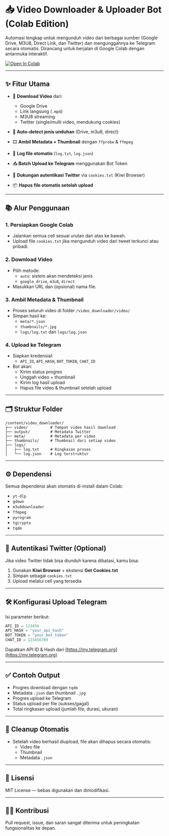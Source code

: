 # 📥 Video Downloader & Uploader Bot (Colab Edition)

Automasi lengkap untuk mengunduh video dari berbagai sumber (Google Drive, M3U8, Direct Link, dan Twitter) dan mengunggahnya ke Telegram secara otomatis. Dirancang untuk berjalan di Google Colab dengan antarmuka interaktif.

[![Open In Colab](https://colab.research.google.com/assets/colab-badge.svg)](https://colab.research.google.com/github/lIlSkaSkaSkalIl/video_downloader/blob/main/video_downloader.ipynb)

---

## ✨ Fitur Utama

- 🔗 **Download Video** dari:
  - Google Drive
  - Link langsung (`.mp4`)
  - M3U8 streaming
  - Twitter (single/multi video, mendukung cookies)

- 🧠 **Auto-detect jenis unduhan** (Drive, m3u8, direct)
- 🎞️ **Ambil Metadata + Thumbnail** dengan `ffprobe` & `ffmpeg`
- 🧾 **Log file otomatis** (`log.txt`, `log.json`)
- 📤 **Batch Upload ke Telegram** menggunakan Bot Token
- 🔐 **Dukungan autentikasi Twitter** via `cookies.txt` (Kiwi Browser)
- 📦 **Hapus file otomatis setelah upload**

---

## 📚 Alur Penggunaan

### 1. Persiapkan Google Colab
- Jalankan semua cell sesuai urutan dari atas ke bawah.
- Upload file `cookies.txt` jika mengunduh video dari tweet terkunci atau pribadi.

### 2. Download Video
- Pilih metode:
  - `auto`: sistem akan mendeteksi jenis
  - `google_drive`, `m3u8`, `direct`
- Masukkan URL dan (opsional) nama file.

### 3. Ambil Metadata & Thumbnail
- Proses seluruh video di folder `/video_downloader/video/`
- Simpan hasil ke:
  - `meta/*.json`
  - `thumbnails/*.jpg`
  - `logs/log.txt` dan `logs/log.json`

### 4. Upload ke Telegram
- Siapkan kredensial:
  - `API_ID`, `API_HASH`, `BOT_TOKEN`, `CHAT_ID`
- Bot akan:
  - Kirim status progres
  - Unggah video + thumbnail
  - Kirim log hasil upload
  - Hapus file video & thumbnail setelah upload

---

## 🗂️ Struktur Folder

```
/content/video_downloader/
├── video/          # Tempat video hasil download
├── output/         # Metadata Twitter
├── meta/           # Metadata per video
├── thumbnails/     # Thumbnail dari setiap video
├── logs/
│   ├── log.txt     # Ringkasan proses
│   └── log.json    # Log terstruktur
```

---

## ⚙️ Dependensi

Semua dependensi akan otomatis di-install dalam Colab:

- `yt-dlp`
- `gdown`
- `m3u8downloader`
- `ffmpeg`
- `pyrogram`
- `tgcrypto`
- `tqdm`

---

## 🔐 Autentikasi Twitter (Optional)

Jika video Twitter tidak bisa diunduh karena dibatasi, kamu bisa:

1. Gunakan **Kiwi Browser** + ekstensi **Get Cookies.txt**
2. Simpan sebagai `cookies.txt`
3. Upload melalui cell yang tersedia

---

## 🛠️ Konfigurasi Upload Telegram

Isi parameter berikut:

```python
API_ID = 123456
API_HASH = "your_api_hash"
BOT_TOKEN = "your_bot_token"
CHAT_ID = 123456789
```

Dapatkan API ID & Hash dari [https://my.telegram.org](https://my.telegram.org)

---

## ✅ Contoh Output

- Progres download dengan `tqdm`
- Metadata `.json` dan thumbnail `.jpg`
- Progres upload ke Telegram
- Status upload per file (sukses/gagal)
- Total ringkasan upload (jumlah file, durasi, ukuran)

---

## 🧹 Cleanup Otomatis

- Setelah video berhasil diupload, file akan dihapus secara otomatis:
  - Video file
  - Thumbnail
  - Metadata `.json`

---

## 📄 Lisensi

MIT License — bebas digunakan dan dimodifikasi.

---

## 🙋‍♂️ Kontribusi

Pull request, issue, dan saran sangat diterima untuk peningkatan fungsionalitas ke depan.
